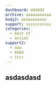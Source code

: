 ```yaml
---
dashboard: dddddd
archive: aaaaaaaaaaa
body2: ooooooooooo
support: sssssssssss
categories:
  - best of
  - action
support2:
  - aaa
  - bbbb
  - cccc
---
```

## asd**asdasd**









